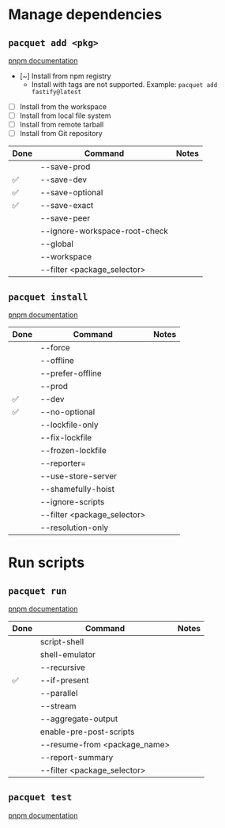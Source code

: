 # Manage dependencies

## `pacquet add <pkg>`

[pnpm documentation](https://pnpm.io/cli/add)

- [~] Install from npm registry
  - Install with tags are not supported. Example: `pacquet add fastify@latest`
- [ ] Install from the workspace
- [ ] Install from local file system
- [ ] Install from remote tarball
- [ ] Install from Git repository

| Done | Command                       | Notes |
|------|-------------------------------|-------|
|      | --save-prod                   |       |
| ✅    | --save-dev                    |       |
| ✅    | --save-optional               |       |
| ✅    | --save-exact                  |       |
|      | --save-peer                   |       |
|      | --ignore-workspace-root-check |       |
|      | --global                      |       |
|      | --workspace                   |       |
|      | --filter <package_selector>   |       |

## `pacquet install`

[pnpm documentation](https://pnpm.io/cli/install)

| Done | Command                     | Notes |
|------|-----------------------------|-------|
|      | --force                     |       |
|      | --offline                   |       |
|      | --prefer-offline            |       |
|      | --prod                      |       |
| ✅    | --dev                       |       |
| ✅    | --no-optional               |       |
|      | --lockfile-only             |       |
|      | --fix-lockfile              |       |
|      | --frozen-lockfile           |       |
|      | --reporter=<name>           |       |
|      | --use-store-server          |       |
|      | --shamefully-hoist          |       |
|      | --ignore-scripts            |       |
|      | --filter <package_selector> |       |
|      | --resolution-only           |       |

# Run scripts

## `pacquet run`

[pnpm documentation](https://pnpm.io/cli/run)

| Done | Command                      | Notes |
|------|------------------------------|-------|
|      | script-shell                 |       |
|      | shell-emulator               |       |
|      | --recursive                  |       |
| ✅    | --if-present                 |       |
|      | --parallel                   |       |
|      | --stream                     |       |
|      | --aggregate-output           |       |
|      | enable-pre-post-scripts      |       |
|      | --resume-from <package_name> |       |
|      | --report-summary             |       |
|      | --filter <package_selector>  |       |

## `pacquet test`

[pnpm documentation](https://pnpm.io/cli/test)
